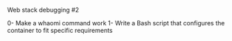 Web stack debugging #2

0- Make a whaomi command work
1- Write a Bash script that configures the container to fit specific requirements